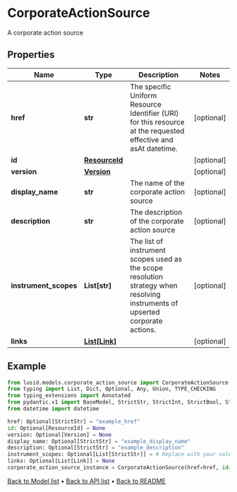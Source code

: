 # CorporateActionSource

A corporate action source
## Properties
Name | Type | Description | Notes
------------ | ------------- | ------------- | -------------
**href** | **str** | The specific Uniform Resource Identifier (URI) for this resource at the requested effective and asAt datetime. | [optional] 
**id** | [**ResourceId**](ResourceId.md) |  | [optional] 
**version** | [**Version**](Version.md) |  | [optional] 
**display_name** | **str** | The name of the corporate action source | [optional] 
**description** | **str** | The description of the corporate action source | [optional] 
**instrument_scopes** | **List[str]** | The list of instrument scopes used as the scope resolution strategy when resolving instruments of upserted corporate actions. | [optional] 
**links** | [**List[Link]**](Link.md) |  | [optional] 
## Example

```python
from lusid.models.corporate_action_source import CorporateActionSource
from typing import List, Dict, Optional, Any, Union, TYPE_CHECKING
from typing_extensions import Annotated
from pydantic.v1 import BaseModel, StrictStr, StrictInt, StrictBool, StrictFloat, StrictBytes, Field, validator, ValidationError, conlist, constr
from datetime import datetime

href: Optional[StrictStr] = "example_href"
id: Optional[ResourceId] = None
version: Optional[Version] = None
display_name: Optional[StrictStr] = "example_display_name"
description: Optional[StrictStr] = "example_description"
instrument_scopes: Optional[List[StrictStr]] = # Replace with your value
links: Optional[List[Link]] = None
corporate_action_source_instance = CorporateActionSource(href=href, id=id, version=version, display_name=display_name, description=description, instrument_scopes=instrument_scopes, links=links)

```

[Back to Model list](../README.md#documentation-for-models) &#8226; [Back to API list](../README.md#documentation-for-api-endpoints) &#8226; [Back to README](../README.md)

